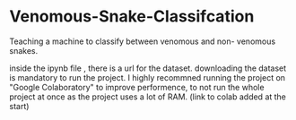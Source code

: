 # Venomous-Snake-Classifcation
Teaching a machine to classify between venomous and non- venomous snakes.


inside the ipynb file , there is a url for the dataset. downloading the dataset is mandatory to run the project. I highly recommned running the project on "Google Colaboratory" to improve performence, to not run the whole project at once as the project uses a lot of RAM.  (link to colab added at the start)
